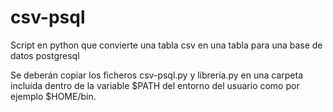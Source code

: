 # csv-psql
Script en python que convierte una tabla csv en una tabla para una base de datos postgresql

Se deberán copiar los ficheros csv-psql.py y librería.py en una carpeta incluida dentro de la variable $PATH del entorno del usuario como por ejemplo $HOME/bin.